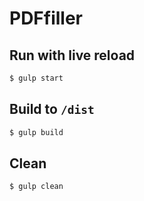 # PDFfiller

## Run with live reload

```cmd
$ gulp start
```

## Build to `/dist`

```cmd
$ gulp build
```

## Clean

```cmd
$ gulp clean
```
